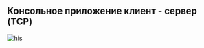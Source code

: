 ## Консольное приложение клиент - сервер (TCP)
![his](https://github.com/pirocsilin/simple_client_server/assets/97364957/4bb44879-0706-4ccf-a189-15a499e77c4b)
